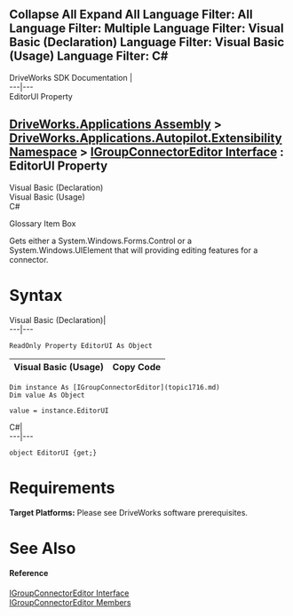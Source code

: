 Collapse All Expand All Language Filter: All  Language Filter: Multiple  Language Filter: Visual Basic (Declaration) Language Filter: Visual Basic (Usage) Language Filter: C#  
---  
DriveWorks SDK Documentation  |   
---|---  
EditorUI Property   
  
[DriveWorks.Applications Assembly](topic13.md) > [DriveWorks.Applications.Autopilot.Extensibility Namespace](topic1633.md) > [IGroupConnectorEditor Interface](topic1716.md) : EditorUI Property  
---  
  
Visual Basic (Declaration)    
Visual Basic (Usage)    
C# 

Glossary Item Box

Gets either a System.Windows.Forms.Control or a System.Windows.UIElement that will providing editing features for a connector. 

# Syntax

Visual Basic (Declaration)|   
---|---  
      
    
    ReadOnly Property EditorUI As Object  
  
Visual Basic (Usage)| Copy Code  
---|---  
      
    
    Dim instance As [IGroupConnectorEditor](topic1716.md)
    Dim value As Object
     
    value = instance.EditorUI  
  
C#|   
---|---  
      
    
    object EditorUI {get;}  
  
# Requirements

**Target Platforms:** Please see DriveWorks software prerequisites.

# See Also

#### Reference

[IGroupConnectorEditor Interface](topic1716.md)   
[IGroupConnectorEditor Members](topic1717.md)


